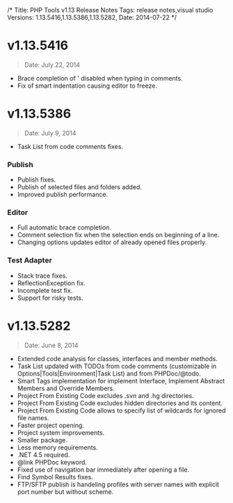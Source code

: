 /*
Title: PHP Tools v1.13 Release Notes
Tags: release notes,visual studio
Versions: 1.13.5416,1.13.5386,1.13.5282,
Date: 2014-07-22
*/

# v1.13.5416
> Date: July 22, 2014

- Brace completion of ' disabled when typing in comments.
- Fix of smart indentation causing editor to freeze.

# v1.13.5386
> Date: July 9, 2014

- Task List from code comments fixes.

### Publish

- Publish fixes.
- Publish of selected files and folders added.
- Improved publish performance.

### Editor

- Full automatic brace completion.
- Comment selection fix when the selection ends on beginning of a line.
- Changing options updates editor of already opened files properly.

### Test Adapter

- Stack trace fixes.
- ReflectionException fix.
- Incomplete test fix.
- Support for risky tests.

# v1.13.5282
> Date: June 8, 2014

- Extended code analysis for classes, interfaces and member methods.
- Task List updated with TODOs from code comments (customizable in Options|Tools|Environment|Task List) and from PHPDoc/@todo.
- Smart Tags implementation for implement Interface, Implement Abstract Members and Override Members.
- Project From Existing Code excludes .svn and .hg directories.
- Project From Existing Code excludes hidden directories and its content.
- Project From Existing Code allows to specify list of wildcards for ignored file names.
- Faster project opening.
- Project system improvements.
- Smaller package.
- Less memory requirements.
- .NET 4.5 required.
- @link PHPDoc keyword.
- Fixed use of navigation bar immediately after opening a file.
- Find Symbol Results fixes.
- FTP/SFTP publish is handeling profiles with server names with explicit port number but without scheme.

